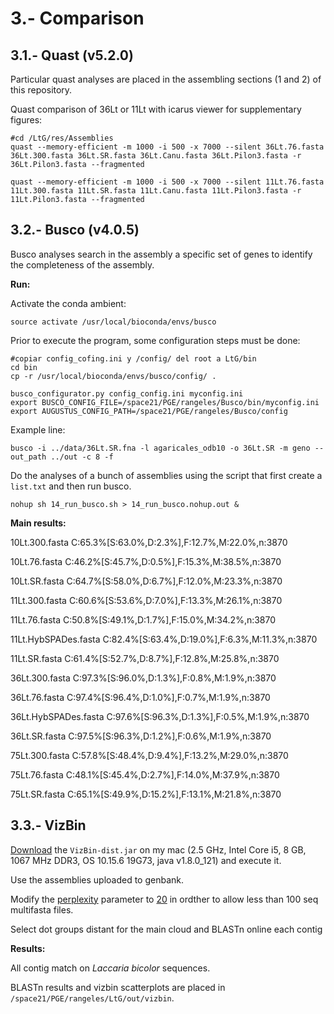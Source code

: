 # 3.- Comparison

## 3.1.- Quast (v5.2.0)

Particular quast analyses are placed in the assembling sections (1 and 2) of this repository.

Quast comparison of 36Lt or 11Lt with icarus viewer for supplementary figures:

```
#cd /LtG/res/Assemblies
quast --memory-efficient -m 1000 -i 500 -x 7000 --silent 36Lt.76.fasta 36Lt.300.fasta 36Lt.SR.fasta 36Lt.Canu.fasta 36Lt.Pilon3.fasta -r 36Lt.Pilon3.fasta --fragmented

quast --memory-efficient -m 1000 -i 500 -x 7000 --silent 11Lt.76.fasta 11Lt.300.fasta 11Lt.SR.fasta 11Lt.Canu.fasta 11Lt.Pilon3.fasta -r 11Lt.Pilon3.fasta --fragmented
```



## 3.2.- Busco (v4.0.5)

Busco analyses search in the assembly a specific set of genes to identify the completeness of the assembly.

**Run:**

Activate the conda ambient:

```
source activate /usr/local/bioconda/envs/busco
```

Prior to execute the program, some configuration steps must be done:

```
#copiar config_cofing.ini y /config/ del root a LtG/bin
cd bin
cp -r /usr/local/bioconda/envs/busco/config/ .

busco_configurator.py config_config.ini myconfig.ini
export BUSCO_CONFIG_FILE=/space21/PGE/rangeles/Busco/bin/myconfig.ini
export AUGUSTUS_CONFIG_PATH=/space21/PGE/rangeles/Busco/config
```

Example line:

```
busco -i ../data/36Lt.SR.fna -l agaricales_odb10 -o 36Lt.SR -m geno --out_path ../out -c 8 -f
```

Do the analyses of a bunch of assemblies using the script that first create a `list.txt` and then run busco.

```
nohup sh 14_run_busco.sh > 14_run_busco.nohup.out &
```

**Main results:**

10Lt.300.fasta	C:65.3%[S:63.0%,D:2.3%],F:12.7%,M:22.0%,n:3870

10Lt.76.fasta	C:46.2%[S:45.7%,D:0.5%],F:15.3%,M:38.5%,n:3870

10Lt.SR.fasta	C:64.7%[S:58.0%,D:6.7%],F:12.0%,M:23.3%,n:3870

11Lt.300.fasta	C:60.6%[S:53.6%,D:7.0%],F:13.3%,M:26.1%,n:3870

11Lt.76.fasta	C:50.8%[S:49.1%,D:1.7%],F:15.0%,M:34.2%,n:3870

11Lt.HybSPADes.fasta	C:82.4%[S:63.4%,D:19.0%],F:6.3%,M:11.3%,n:3870

11Lt.SR.fasta	C:61.4%[S:52.7%,D:8.7%],F:12.8%,M:25.8%,n:3870

36Lt.300.fasta	C:97.3%[S:96.0%,D:1.3%],F:0.8%,M:1.9%,n:3870

36Lt.76.fasta	C:97.4%[S:96.4%,D:1.0%],F:0.7%,M:1.9%,n:3870

36Lt.HybSPADes.fasta	C:97.6%[S:96.3%,D:1.3%],F:0.5%,M:1.9%,n:3870

36Lt.SR.fasta	C:97.5%[S:96.3%,D:1.2%],F:0.6%,M:1.9%,n:3870

75Lt.300.fasta	C:57.8%[S:48.4%,D:9.4%],F:13.2%,M:29.0%,n:3870

75Lt.76.fasta	C:48.1%[S:45.4%,D:2.7%],F:14.0%,M:37.9%,n:3870

75Lt.SR.fasta	C:65.1%[S:49.9%,D:15.2%],F:13.1%,M:21.8%,n:3870



## 3.3.- VizBin

[Download](http://claczny.github.io/VizBin/) the `VizBin-dist.jar` on my mac (2.5 GHz, Intel Core i5, 8 GB, 1067 MHz DDR3, OS 10.15.6 19G73, java v1.8.0_121) and execute it.

Use the assemblies uploaded to genbank.

Modify the <u>perplexity</u> parameter to <u>20</u> in ordther to allow less than 100 seq multifasta files.

Select dot groups distant for the main cloud and BLASTn online each contig

**Results:**

All contig match on *Laccaria bicolor* sequences. 

BLASTn results and vizbin scatterplots are placed in `/space21/PGE/rangeles/LtG/out/vizbin`.
